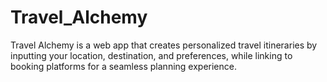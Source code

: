# Travel_Alchemy
Travel Alchemy is a web app that creates personalized travel itineraries by inputting your location, destination, and preferences, while linking to booking platforms for a seamless planning experience.

